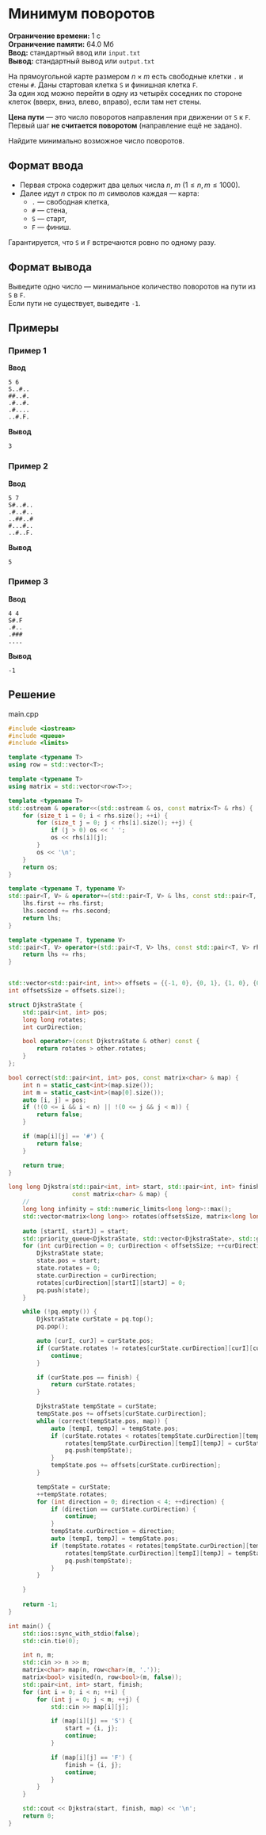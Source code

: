 # Минимум поворотов

**Ограничение времени:** 1 с  
**Ограничение памяти:** 64.0 Мб  
**Ввод:** стандартный ввод или `input.txt`  
**Вывод:** стандартный вывод или `output.txt`

На прямоугольной карте размером $n \times m$ есть свободные клетки `.` и стены `#`. Даны стартовая клетка `S` и финишная клетка `F`.  
За один ход можно перейти в одну из четырёх соседних по стороне клеток (вверх, вниз, влево, вправо), если там нет стены.

**Цена пути** — это число поворотов направления при движении от `S` к `F`.  
Первый шаг **не считается поворотом** (направление ещё не задано).

Найдите минимально возможное число поворотов.

## Формат ввода

- Первая строка содержит два целых числа $n$, $m$ ($1 \leq n, m \leq 1000$).
- Далее идут $n$ строк по $m$ символов каждая — карта:
  - `.` — свободная клетка,
  - `#` — стена,
  - `S` — старт,
  - `F` — финиш.

Гарантируется, что `S` и `F` встречаются ровно по одному разу.

## Формат вывода

Выведите одно число — минимальное количество поворотов на пути из `S` в `F`.  
Если пути не существует, выведите `-1`.

## Примеры

### Пример 1

**Ввод**  
```
5 6
S..#..
##..#.
.#..#.
.#....
..#.F.
```

**Вывод**  
```
3
```

### Пример 2

**Ввод**  
```
5 7
S#..#..
.#..#..
..##..#
#...#..
..#..F.
```

**Вывод**  
```
5
```

### Пример 3

**Ввод**  
```
4 4
S#.F
.#..
.###
....
```

**Вывод**  
```
-1
```
## Решение

main.cpp
```cpp
#include <iostream>
#include <queue>
#include <limits>

template <typename T>
using row = std::vector<T>;

template <typename T>
using matrix = std::vector<row<T>>;

template <typename T>
std::ostream & operator<<(std::ostream & os, const matrix<T> & rhs) {
    for (size_t i = 0; i < rhs.size(); ++i) {
        for (size_t j = 0; j < rhs[i].size(); ++j) {    
            if (j > 0) os << ' ';
            os << rhs[i][j];
        }
        os << '\n';
    }
    return os;
}

template <typename T, typename V>
std::pair<T, V> & operator+=(std::pair<T, V> & lhs, const std::pair<T, V> rhs) {
    lhs.first += rhs.first;
    lhs.second += rhs.second;
    return lhs;
}

template <typename T, typename V>
std::pair<T, V> operator+(std::pair<T, V> lhs, const std::pair<T, V> rhs) {
    return lhs += rhs;
}


std::vector<std::pair<int, int>> offsets = {{-1, 0}, {0, 1}, {1, 0}, {0, -1}};
int offsetsSize = offsets.size();

struct DjkstraState {
    std::pair<int, int> pos;
    long long rotates;
    int curDirection;

    bool operator>(const DjkstraState & other) const {
        return rotates > other.rotates;
    }
};

bool correct(std::pair<int, int> pos, const matrix<char> & map) {
    int n = static_cast<int>(map.size());
    int m = static_cast<int>(map[0].size());
    auto [i, j] = pos;
    if (!(0 <= i && i < n) || !(0 <= j && j < m)) {
        return false;
    }

    if (map[i][j] == '#') {
        return false;
    }

    return true;
}

long long Djkstra(std::pair<int, int> start, std::pair<int, int> finish,
                  const matrix<char> & map) {
    //
    long long infinity = std::numeric_limits<long long>::max();
    std::vector<matrix<long long>> rotates(offsetsSize, matrix<long long>(map.size(), row<long long>(map[0].size(), infinity)));    
    
    auto [startI, startJ] = start;
    std::priority_queue<DjkstraState, std::vector<DjkstraState>, std::greater<DjkstraState>> pq;
    for (int curDirection = 0; curDirection < offsetsSize; ++curDirection) {
        DjkstraState state;
        state.pos = start;
        state.rotates = 0;
        state.curDirection = curDirection;
        rotates[curDirection][startI][startJ] = 0;
        pq.push(state);
    }

    while (!pq.empty()) {
        DjkstraState curState = pq.top();
        pq.pop();

        auto [curI, curJ] = curState.pos;
        if (curState.rotates != rotates[curState.curDirection][curI][curJ]) {
            continue;
        }

        if (curState.pos == finish) {
            return curState.rotates;
        }

        DjkstraState tempState = curState;
        tempState.pos += offsets[curState.curDirection];
        while (correct(tempState.pos, map)) {
            auto [tempI, tempJ] = tempState.pos;
            if (curState.rotates < rotates[tempState.curDirection][tempI][tempJ]) {
                rotates[tempState.curDirection][tempI][tempJ] = curState.rotates;
                pq.push(tempState);
            }
            tempState.pos += offsets[curState.curDirection];
        }

        tempState = curState;
        ++tempState.rotates;
        for (int direction = 0; direction < 4; ++direction) {
            if (direction == curState.curDirection) {
                continue;
            }
            tempState.curDirection = direction;
            auto [tempI, tempJ] = tempState.pos;
            if (tempState.rotates < rotates[tempState.curDirection][tempI][tempJ]) {
                rotates[tempState.curDirection][tempI][tempJ] = tempState.rotates;
                pq.push(tempState);
            }
        }

    }
    
    return -1;
}

int main() {
    std::ios::sync_with_stdio(false);
    std::cin.tie(0);

    int n, m;
    std::cin >> n >> m;
    matrix<char> map(n, row<char>(m, '.'));
    matrix<bool> visited(n, row<bool>(m, false));
    std::pair<int, int> start, finish;
    for (int i = 0; i < n; ++i) {
        for (int j = 0; j < m; ++j) {
            std::cin >> map[i][j];

            if (map[i][j] == 'S') {
                start = {i, j};
                continue;
            }

            if (map[i][j] == 'F') {
                finish = {i, j};
                continue;
            }
        }
    }

    std::cout << Djkstra(start, finish, map) << '\n';
    return 0;
}
```
